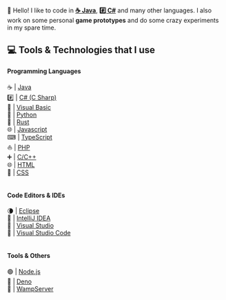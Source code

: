 👋 Hello! I like to code in **[☕ Java](https://www.java.com/en/)**, **[#️⃣ C#](https://dotnet.microsoft.com/en-us/languages/csharp)** and many other languages.
I also work on some personal **game prototypes** and do some crazy experiments in my spare time.

## **💻 Tools & Technologies that I use**
#### __Programming Languages__
☕ | [Java](https://www.java.com/en/)<br>
#️⃣ | [C# (C Sharp)](https://dotnet.microsoft.com/en-us/languages/csharp/)<br>
🎨 | [Visual Basic](https://docs.microsoft.com/en-us/dotnet/visual-basic/)<br>
🐍 | [Python](https://python.org/)<br>
🦀 | [Rust](https://www.rust-lang.org/)<br>
🌐 | [Javascript](https://www.javascript.com/)<br>
⌨ | [TypeScript](https://www.typescriptlang.org/)<br>
⛵ | [PHP](https://www.php.net/)<br>
➕ | [C/C++](https://www.cplusplus.com/)<br>
🌐 | [HTML](https://developer.mozilla.org/en-US/docs/Web/HTML)<br>
🎨 | [CSS](https://en.wikipedia.org/wiki/CSS)<br>
<br/>
#### __Code Editors & IDEs__
🌘 | [Eclipse](https://www.eclipse.org/)<br>
🧠 | [IntelliJ IDEA](https://www.jetbrains.com/idea/)<br>
🔀 | [Visual Studio](https://visualstudio.microsoft.com/)<br>
🔀 | [Visual Studio Code](https://code.visualstudio.com/)<br>
<br/>
#### __Tools & Others__
🟢 | [Node.js](https://nodejs.org/en/)<br>
🦕 | [Deno](https://deno.land/)<br>
🔌 | [WampServer](https://www.wampserver.com/en/)<br>

